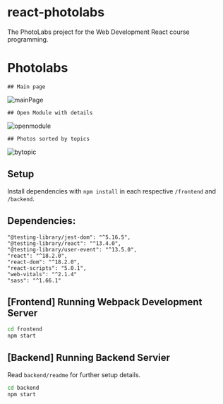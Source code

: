 # react-photolabs
The PhotoLabs project for the Web Development React course programming.
    

# Photolabs
    ## Main page
![mainPage](https://github.com/marinaivanovadev/photolabs-starter/assets/130605410/78b03da7-5575-4d0d-a80a-1ef49a3aafdd)

    ## Open Module with details
![openmodule](https://github.com/marinaivanovadev/photolabs-starter/assets/130605410/79b73f69-611b-4fda-a62d-c1aead3bd543)

    ## Photos sorted by topics
![bytopic](https://github.com/marinaivanovadev/photolabs-starter/assets/130605410/99051e76-e963-4237-b36f-feaceb24c3a6)


## Setup

Install dependencies with `npm install` in each respective `/frontend` and `/backend`.
## Dependencies: 
    "@testing-library/jest-dom": "^5.16.5",
    "@testing-library/react": "^13.4.0",
    "@testing-library/user-event": "^13.5.0",
    "react": "^18.2.0",
    "react-dom": "^18.2.0",
    "react-scripts": "5.0.1",
    "web-vitals": "^2.1.4"
    "sass": "^1.66.1"
  
## [Frontend] Running Webpack Development Server

```sh
cd frontend
npm start
```

## [Backend] Running Backend Servier

Read `backend/readme` for further setup details.

```sh
cd backend
npm start
```
